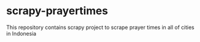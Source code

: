 # scrapy-prayertimes
This repository contains scrapy project to scrape prayer times in all of cities in Indonesia
